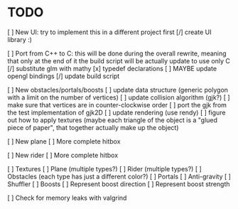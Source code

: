 
# TODO

[ ] New UI: try to implement this in a different project first
    [/] create UI library :)

[ ] Port from C++ to C: this will be done during the overall rewrite, meaning that only at the end of it the build script will be actually update to use only C
    [/] substitute glm with mathy
    [x] typedef declarations
    [ ] MAYBE update opengl bindings
    [/] update build script

[ ] New obstacles/portals/boosts
    [ ] update data structure (generic polygon with a limit on the number of vertices)
    [ ] update collision algorithm (gjk?)
        [ ] make sure that vertices are in counter-clockwise order
        [ ] port the gjk from the test implementation of gjk2D
    [ ] update rendering (use rendy)
        [ ] figure out how to apply textures (maybe each triangle of the object is a "glued piece of paper", that together actually make up the object)

[ ] New plane
    [ ] More complete hitbox

[ ] New rider
    [ ] More complete hitbox

[ ] Textures
    [ ] Plane (multiple types?)
    [ ] Rider (multiple types?)
    [ ] Obstacles (each type has just a different color?)
    [ ] Portals
        [ ] Anti-gravity
        [ ] Shuffler
    [ ] Boosts
        [ ] Represent boost direction
        [ ] Represent boost strength

[ ] Check for memory leaks with valgrind
